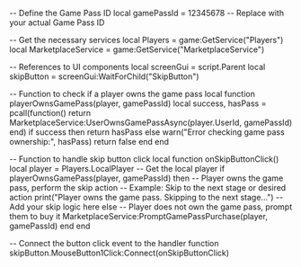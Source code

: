 -- Define the Game Pass ID
local gamePassId = 12345678  -- Replace with your actual Game Pass ID

-- Get the necessary services
local Players = game:GetService("Players")
local MarketplaceService = game:GetService("MarketplaceService")

-- References to UI components
local screenGui = script.Parent
local skipButton = screenGui:WaitForChild("SkipButton")

-- Function to check if a player owns the game pass
local function playerOwnsGamePass(player, gamePassId)
    local success, hasPass = pcall(function()
        return MarketplaceService:UserOwnsGamePassAsync(player.UserId, gamePassId)
    end)
    if success then
        return hasPass
    else
        warn("Error checking game pass ownership:", hasPass)
        return false
    end
end

-- Function to handle skip button click
local function onSkipButtonClick()
    local player = Players.LocalPlayer  -- Get the local player
    if playerOwnsGamePass(player, gamePassId) then
        -- Player owns the game pass, perform the skip action
        -- Example: Skip to the next stage or desired action
        print("Player owns the game pass. Skipping to the next stage...")
        -- Add your skip logic here
    else
        -- Player does not own the game pass, prompt them to buy it
        MarketplaceService:PromptGamePassPurchase(player, gamePassId)
    end
end

-- Connect the button click event to the handler function
skipButton.MouseButton1Click:Connect(onSkipButtonClick)
